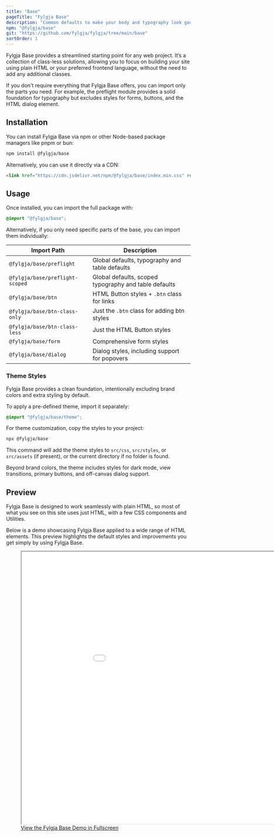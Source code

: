 ```yaml
---
title: "Base"
pageTitle: "Fylgja Base"
description: "Common defaults to make your body and typography look good and easy to change to your needs."
npm: "@fylgja/base"
git: "https://github.com/fylgja/fylgja/tree/main/base"
sortOrder: 1
---
```


Fylgja Base provides a streamlined starting point for any web project.
It’s a collection of class-less solutions,
allowing you to focus on building your site using plain HTML or your preferred frontend language,
without the need to add any additional classes.

If you don't require everything that Fylgja Base offers,
you can import only the parts you need.
For example, the preflight module provides a solid foundation for typography
but excludes styles for forms, buttons, and the HTML dialog element.

## Installation

You can install Fylgja Base via npm or other Node-based package managers like pnpm or bun:

```sh
npm install @fylgja/base
```

Alternatively, you can use it directly via a CDN:

```html
<link href="https://cdn.jsdelivr.net/npm/@fylgja/base/index.min.css" rel="stylesheet">
```

## Usage

Once installed, you can import the full package with:

```css
@import "@fylgja/base";
```

Alternatively, if you only need specific parts of the base, you can import them individually:

| Import Path                     | Description                                           |
| ------------------------------- | ----------------------------------------------------- |
| `@fylgja/base/preflight`        | Global defaults, typography and table defaults        |
| `@fylgja/base/preflight-scoped` | Global defaults, scoped typography and table defaults |
| `@fylgja/base/btn`              | HTML Button styles + `.btn` class for links           |
| `@fylgja/base/btn-class-only`   | Just the `.btn` class for adding btn styles           |
| `@fylgja/base/btn-class-less`   | Just the HTML Button styles                           |
| `@fylgja/base/form`             | Comprehensive form styles                             |
| `@fylgja/base/dialog`           | Dialog styles, including support for popovers         |

### Theme Styles

Fylgja Base provides a clean foundation,
intentionally excluding brand colors and extra styling by default.

To apply a pre-defined theme, import it separately:

```css
@import "@fylgja/base/theme";
```

For theme customization, copy the styles to your project:

```sh
npx @fylgja/base
```

This command will add the theme styles to `src/css`, `src/styles`, or `src/assets` (if present),
or the current directory if no folder is found.

Beyond brand colors, the theme includes styles for dark mode, view transitions,
primary buttons, and off-canvas dialog support.

## Preview

Fylgja Base is designed to work seamlessly with plain HTML, so most of what you see on this site uses just HTML, with a few CSS components and Utilities.

Below is a demo showcasing Fylgja Base applied to a wide range of HTML elements.
This preview highlights the default styles and improvements you get simply by using Fylgja Base.

<figure class="flow">
<iframe
	src="/library/base/demo"
	title="Fylgja Base - Showcasing the power of classless styling"
	loading="lazy"
	width="992"
	height="744"
	class="card"
></iframe>
<fircaption class="block text-center italic text-muted">
<a href="/library/base/demo">View the Fylgja Base Demo in Fullscreen</a>
</figcaption>
</figure>
